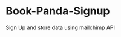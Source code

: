 # Book-Panda-Signup
Sign Up and store data using mailchimp API
 
<!--- [Sign Up here](https://fast-stream-95730.herokuapp.com/) --->
